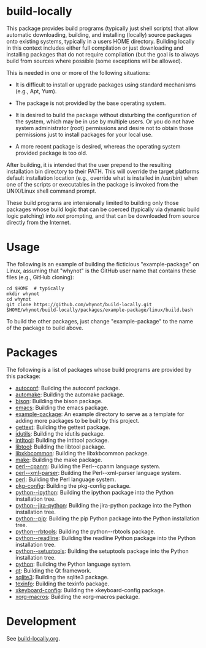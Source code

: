 build-locally
=============

This package provides build programs (typically just shell scripts)
that allow automatic downloading, building, and installing (locally)
source packages onto existing systems, typically in a users HOME
directory. Building locally in this context includes either full
compilation or just downloading and installing packages that do not
require compilation (but the goal is to always build from sources
where possible (some exceptions will be allowed).

This is needed in one or more of the following situations:

- It is difficult to install or upgrade packages using standard
  mechanisms (e.g., Apt, Yum).

- The package is not provided by the base operating system.

- It is desired to build the package without disturbing the
  configuration of the system, which may be in use by multiple
  users. Or you do not have system administrator (root) permissions
  and desire not to obtain those permissions just to install packages
  for your local use.

- A more recent package is desired, whereas the operating system
  provided package is too old.

After building, it is intended that the user prepend to the resulting
installation bin directory to their PATH. This will override the
target platforms default installation location (e.g., override what is
installed in /usr/bin) when one of the scripts or executables in the
package is invoked from the UNIX/Linux shell command prompt.

These build programs are intensionally limited to building only those
packages whose build logic that can be coerced (typically via dynamic
build logic patching) into *not* prompting, and that can be downloaded
from source directly from the Internet.


Usage
=====

The following is an example of building the ficticious
"example-package" on Linux, assuming that "whynot" is the GitHub user
name that contains these files (e.g., GitHub cloning):

    cd $HOME  # typically
    mkdir whynot
    cd whynot
    git clone https://github.com/whynot/build-locally.git
    $HOME/whynot/build-locally/packages/example-package/linux/build.bash

To build the other packages, just change "example-package" to the name of
the package to build above.

Packages
========

The following is a list of packages whose build programs are provided by this package:

* [autoconf](packages/autoconf/README.md): Building the autoconf package.
* [automake](packages/automake/README.md): Building the automake package.
* [bison](packages/bison/README.md): Building the bison package.
* [emacs](packages/emacs/README.md): Building the emacs package.
* [example-package](packages/example-package/README.md): An example directory to serve as a template for adding more packages to be built by this project.
* [gettext](packages/gettext/README.md): Building the gettext package.
* [idutils](packages/idutils/README.md): Building the idutils package.
* [intltool](packages/intltool/README.md): Building the intltool package.
* [libtool](packages/libtool/README.md): Building the libtool package.
* [libxkbcommon](packages/libxkbcommon/README.md): Building the libxkbcommon package.
* [make](packages/make/README.md): Building the make package.
* [perl--cpanm](packages/perl--cpanm/README.md): Building the Perl--cpanm language system.
* [perl--xml-parser](packages/perl--xml-parser/README.md): Building the Perl--xml-parser language system.
* [perl](packages/perl/README.md): Building the Perl language system.
* [pkg-config](packages/pkg-config/README.md): Building the pkg-config package.
* [python--ipython](packages/python--ipython/README.md): Building the ipython package into the Python installation tree.
* [python--jira-python](packages/python--jira-python/README.md): Building the jira-python package into the Python installation tree.
* [python--pip](packages/python--pip/README.md): Building the pip Python package into the Python installation tree.
* [python--rbtools](packages/python--rbtools/README.md): Building the python--rbtools package.
* [python--readline](packages/python--readline/README.md): Building the readline Python package into the Python installation tree.
* [python--setuptools](packages/python--setuptools/README.md): Building the setuptools package into the Python installation tree.
* [python](packages/python/README.md): Building the Python language system.
* [qt](packages/qt/README.md): Building the Qt framework.
* [sqlite3](packages/sqlite3/README.md): Building the sqlite3 package.
* [texinfo](packages/texinfo/README.md): Building the texinfo package.
* [xkeyboard-config](packages/xkeyboard-config/README.md): Building the xkeyboard-config package.
* [xorg-macros](packages/xorg-macros/README.md): Building the xorg-macros package.


Development
===========

See [build-locally.org](build-locally.org).
